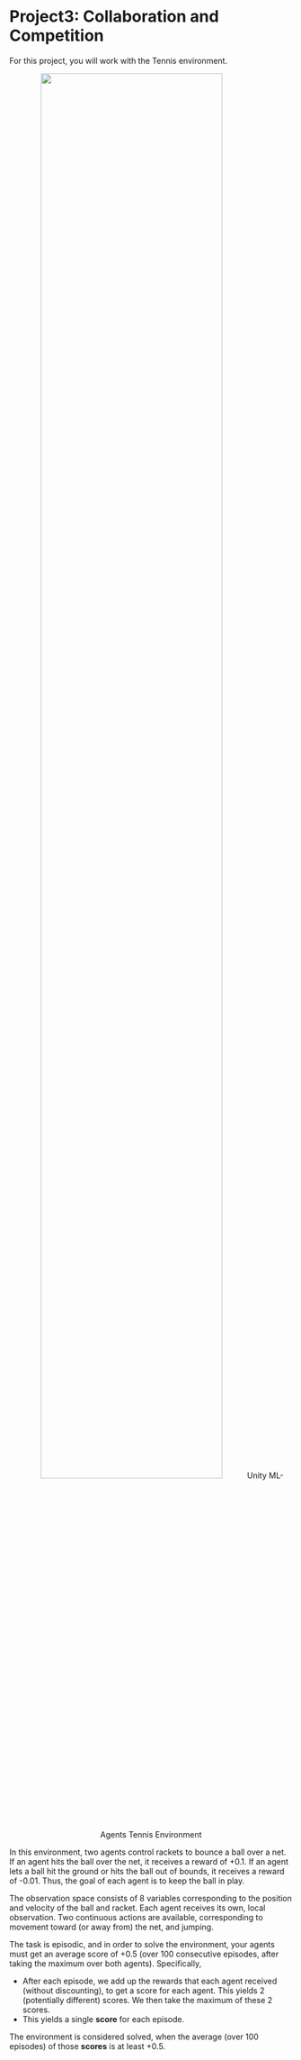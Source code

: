 # Project3: Collaboration and Competition

For this project, you will work with the Tennis environment.
<p align="center">
<img width="80%" src="https://user-images.githubusercontent.com/95396618/144585373-58159d73-e732-4647-9034-37c00778b9b1.png"/>  
Unity ML-Agents Tennis Environment 
</p>

In this environment, two agents control rackets to bounce a ball over a net. If an agent hits the ball over the net, it receives a reward of +0.1. If an agent lets a ball hit the ground or hits the ball out of bounds, it receives a reward of -0.01. Thus, the goal of each agent is to keep the ball in play.

The observation space consists of 8 variables corresponding to the position and velocity of the ball and racket. Each agent receives its own, local observation. Two continuous actions are available, corresponding to movement toward (or away from) the net, and jumping.

The task is episodic, and in order to solve the environment, your agents must get an average score of +0.5 (over 100 consecutive episodes, after taking the maximum over both agents). Specifically,

* After each episode, we add up the rewards that each agent received (without discounting), to get a score for each agent. This yields 2 (potentially different) scores. We then take the maximum of these 2 scores.
* This yields a single **score** for each episode.  

The environment is considered solved, when the average (over 100 episodes) of those **scores** is at least +0.5.
